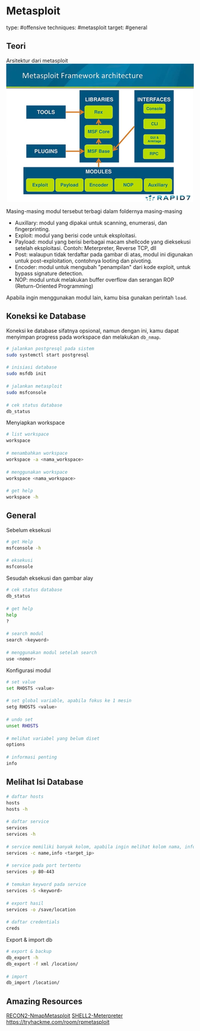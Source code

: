 # Metasploit
type: #offensive 
techniques: #metasploit
target: #general

## Teori
Arsitektur dari metasploit
![](attachments/msf_arsitektur.png)

Masing-masing modul tersebut terbagi dalam foldernya masing-masing
- Auxillary: modul yang dipakai untuk scanning, enumerasi, dan fingerprinting.
- Exploit: modul yang berisi code untuk eksploitasi.
- Payload: modul yang berisi berbagai macam shellcode yang dieksekusi setelah eksploitasi. Contoh: Meterpreter, Reverse TCP, dll
- Post: walaupun tidak terdaftar pada gambar di atas, modul ini digunakan untuk post-exploitation, contohnya looting dan pivoting.
- Encoder: modul untuk mengubah "penampilan" dari kode exploit, untuk bypass signature detection.
- NOP: modul untuk melakukan buffer overflow dan serangan ROP (Return-Oriented Programming)

Apabila ingin menggunakan modul lain, kamu bisa gunakan perintah `load`.

## Koneksi ke Database
Koneksi ke database sifatnya opsional, namun dengan ini, kamu dapat menyimpan progress pada workspace dan melakukan `db_nmap`.
```sh
# jalankan postgresql pada sistem
sudo systemctl start postgresql

# inisiasi database
sudo msfdb init

# jalankan metasploit
sudo msfconsole

# cek status database
db_status
```

Menyiapkan workspace
```sh
# list workspace
workspace

# menambahkan workspace
workspace -a <nama_workspace>

# menggunakan workspace
workspace <nama_workspace>

# get help
workspace -h
```

## General
Sebelum eksekusi
```sh
# get Help
msfconsole -h

# eksekusi
msfconsole
```

Sesudah eksekusi dan gambar alay
```sh
# cek status database
db_status

# get help
help
?

# search modul
search <keyword>

# menggunakan modul setelah search
use <nomor>
```

Konfigurasi modul
```sh
# set value
set RHOSTS <value>

# set global variable, apabila fokus ke 1 mesin
setg RHOSTS <value>

# undo set
unset RHOSTS

# melihat variabel yang belum diset
options

# informasi penting
info
```


## Melihat Isi Database
```sh
# daftar hosts
hosts
hosts -h

# daftar service
services
services -h

# service memiliki banyak kolom, apabila ingin melihat kolom nama, info pada target ip.
services -c name,info <target_ip>

# service pada port tertentu
services -p 80-443

# temukan keyword pada service
services -S <keyword>

# export hasil
services -o /save/location

# daftar credentials
creds
```

Export & import db
```sh
# export & backup
db_export -h
db_export -f xml /location/

# import
db_import /location/
```

## Amazing Resources
[RECON2-NmapMetasploit](RECON2-NmapMetasploit.md)
[SHELL2-Meterpreter](SHELL2-Meterpreter.md)
https://tryhackme.com/room/rpmetasploit